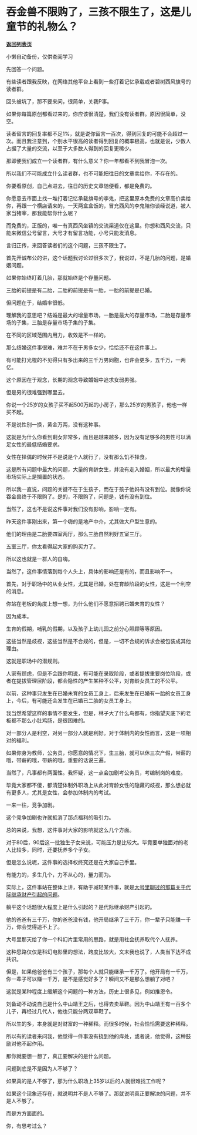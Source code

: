 # 吞金兽不限购了，三孩不限生了，这是儿童节的礼物么？

[**返回列表页**](/gzh/记忆承载3)

小懒自动备份，仅供查阅学习

先回答一个问题。

  

有些读者跟我反映，在网络其他平台上看到一些打着记忆承载或者碧树西风旗号的读者群。  

  

回头被坑了，那不要来问，很简单，关我P事。  

  

如果你每篇原创都看过来的，你应该很清楚，我们没有读者群。原因很简单，没空。  

  

读者留言的回复率都不足1%，就是说你留言一百次，得到回复的可能不会超过一次。而且我注意到，个别水平很高的读者得到回复的概率极高，也就是说，少数人占据了大量的交流，以至于大多数人得到的回复更稀少。  

  

那即便我们成立一个读者群，有什么意义？你一年都看不到我冒泡一次。

  

所以我们不可能成立什么读者群，也不可能把往日的文章卖给你，不存在的。  

  

你要看原创，自己点进去，往日的历史文章随便看，都是免费的。

  

你愿意去市面上找一堆打着记忆承载旗号的李鬼，把这里原本免费的文章高价卖给你，再跟一个横店请来的，一天两盒盒饭的，冒充西风的李鬼陪你谈经说道，被人家当猪宰，那我能帮你什么呢？  

  

而免费的，正版的，唯一有真西风坐镇的交流渠道仅在这里。你想和西风交流，只能来微信公号留言，大号才有留言功能，小号只能发消息。

  

言归正传，来回答读者们的这个问题，三孩不限生了。

  

首先开诚布公的讲，这个话题我讨论过很多次了，我说过，不是几胎的问题，是婚姻问题。  

  

如果你始终盯着几胎，那就始终是个存量问题。  

  

三胎的前提是有二胎，二胎的前提是有一胎，一胎的前提是已婚。

  

但问题在于，结婚率很低。

  

理解我的意思吧？结婚是最大的增量市场，一胎是最大的存量市场，二胎是存量市场的子集，三胎是存量市场子集的子集。  

  

在不同的区域范围内用力，收效是不一样的。  

  

那么结婚这件事很难，难并不在于男多女少，恰恰还不在这件事上。  

  

有可能打光棍的不见得只有多出来的三千万男同胞，也许会更多，五千万，一两亿。  

  

这个原因在于观念，长期的观念导致婚姻中追求女弱男强。

  

但是男的很难强到哪里去。  

  

你说一个25岁的女孩子买不起500万起的小房子，那么25岁的男孩子，他也一样买不起。  

  

不是说性别一换，黄金万两，没有这种事。  

  

这就是为什么你看到剩女非常多，而且是越来越多，因为没有足够多的男性可以满足女性的最低结婚要求。  

  

女性在择偶的时候并不是说是个人就行了，没有那么饥不择食。  

  

这是所有问题中最大的问题，大量的育龄女生，并没有走入婚姻，所以最大的增量市场实际上是搁置的状态。  

  

所以我一直说，问题的关键不在于生孩子，而在于孩子他妈有没有到位。就像你说吞金兽终于不限购了。是的，不限购了，问题是，钱有没有到位。

  

当然了，这也不是说这件事对我们没有影响，影响一定有。

  

昨天这件事刚出来，第一个嗨的是地产中介，尤其做大户型生意的。  

  

他们的理由是二胎要四室两厅，那么三胎自然利好五室三厅。

  

五室三厅，你太看得起大家的购买力了。

  

所以这也就是一群人的自嗨。  

  

当然了，这件事情落到每个人头上，具体的影响还是有的，而且影响不一。

  

首先，对于职场中的从业女性，尤其是已婚，处在育龄阶段的女性，这是一个利空的消息。  

  

你站在老板的角度上想一想，为什么他们不愿意招聘已婚未育的女性？  

  

因为成本。

  

生育的假期，哺乳的假期，以及孩子上幼儿园之前分心照顾等等原因。  

  

这些当然是歧视，这些当然是不合规的，但是，一切不合规的诉求会被包装成其他理由。  

  

这就是职场中的潜规则。  

  

人家有顾虑，但是不会跟你明说，有可能在录取阶段，或者提拔重要岗位阶段，或者在提拔管理层阶段，都会隐性的产生某种不公平，对育龄女员工的不公平。

  

以前，这种事只发生在已婚未育的女员工身上，后来发生在已婚有一胎的女员工身上，今后，有可能还会发生在已婚已二胎的女员工身上。

  

我当然希望这样的事情不要发生，但是，林子大了什么鸟都有，你指望天底下的老板都不那么小肚鸡肠，是很困难的。  

  

对一部分人是利空，对另一部分人就是利好。对于体制内的女性而言，这是一项相对的福利。

  

如果你身为教师，公务员，你愿意的情况下，生三胎，就可以休三次产假，带薪的哦，带薪的哦，带薪的哦，重要的话说三遍。

  

当然了，凡事都有两面性。我怀疑，这一点会加剧考公务员，考编制岗的难度。

  

毕竟大家都不傻，都清楚体制外职场上从此对育龄女性的隐藏的歧视，那么想必就有更多人，尤其是女性，会参加体制内的考试。  

  

一来一往，竞争加剧。  

  

这个竞争加剧也许就抵消了那点福利的吸引力。  

  

总的来说，我想，这件事对大家的影响就这么几个方面。

  

对于80后，90后这一批独生子女来说，可能压力是比较大。毕竟要单独面对的老人比较多，同时，还要抚养多个子女。

  

但是怎么说呢，这件事的选择权终究还是在大家自己手里。  

  

有能力的，多生几个，力不从心的，量力而为。

  

实际上，这件事站在整体上讲，有助于减轻某件事，就是[大号里聊过的那篇关于代际继承财产引起的问题](https://mp.weixin.qq.com/s?__biz=MzU0MjYwNDU2Mw==&mid=2247499163&idx=1&sn=1e27824b9c1c05910c09be5bf2ab6f53&chksm=fb1a91e7cc6d18f1827bd42a82ccd9f4e46326451fa12451b5f6449b6a7c849a17d02cbbaefe&token=1320839994&lang=zh_CN&scene=21#wechat_redirect)。

  

躺平这个话题很大程度上是什么引起的？是代际继承财产引起的。  

  

他的爸爸有三千万，你的爸爸没有钱，他开局继承了三千万，你一辈子只能赚一千万，你会觉得追不上了。  

  

大号里那天给了你一个科幻片里常用的思路，就是用社会抚养取代个人抚养。  

  

这种思路仅仅是科幻电影里的想法，跨度比较大，文末我也说了，人类当下达不成共识。

  

但是，如果他爸爸有三个孩子，那每个人就只能继承一千万了。他开局有一千万，你一辈子可以赚一千万，是不是感觉好多了？瞬间又不是那么想躺了对吧？

  

这就是某种程度上缓解这个问题的一种方法，历史上很多见，例如推恩令。

  

刘备动不动说自己是什么中山靖王之后，也得去卖草鞋。因为中山靖王有一百多个儿子，再经过几代人，他也只能分两双草鞋了。  

  

所以生的多，本身就是对财富的一种稀释。而很多时候，社会恰恰需要这种稀释。

  

所以有的读者来问我，他觉得一件事没有挠到他的痒处，或者说，他觉得，这种鼓励对他不起作用。

  

那你就要想一想了，真正要解决的是什么问题。

  

问题到底是不是因为人不够了？  

  

如果真的是人不够了，那为什么职场上35岁以后的人就很难找工作呢？

  

如果这个现象还存在，就说明并不是人不够了。那就说明真正要解决的问题，并不是人不够了。

  

而是方方面面的。

  

你，有思考过么？

